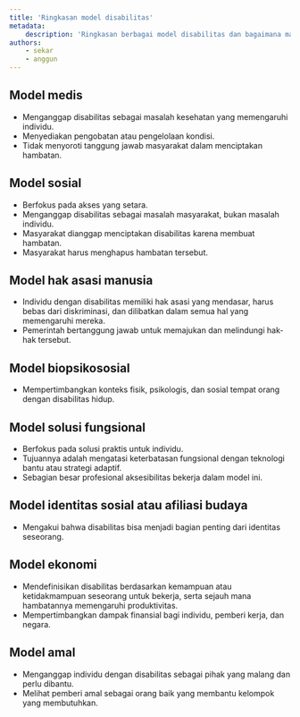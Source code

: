```yaml
---
title: 'Ringkasan model disabilitas'
metadata:
    description: 'Ringkasan berbagai model disabilitas dan bagaimana masing-masing memengaruhi cara kita memahami, merespons, dan menciptakan lingkungan yang inklusif.'
authors:
    - sekar
    - anggun
---
```


## Model medis
* Menganggap disabilitas sebagai masalah kesehatan yang memengaruhi individu.
* Menyediakan pengobatan atau pengelolaan kondisi.
* Tidak menyoroti tanggung jawab masyarakat dalam menciptakan hambatan.

## Model sosial
* Berfokus pada akses yang setara.
* Menganggap disabilitas sebagai masalah masyarakat, bukan masalah individu.
* Masyarakat dianggap menciptakan disabilitas karena membuat hambatan.
* Masyarakat harus menghapus hambatan tersebut.

## Model hak asasi manusia
* Individu dengan disabilitas memiliki hak asasi yang mendasar, harus bebas dari diskriminasi, dan dilibatkan dalam semua hal yang memengaruhi mereka.
* Pemerintah bertanggung jawab untuk memajukan dan melindungi hak-hak tersebut.

## Model biopsikososial
* Mempertimbangkan konteks fisik, psikologis, dan sosial tempat orang dengan disabilitas hidup.

## Model solusi fungsional
* Berfokus pada solusi praktis untuk individu.
* Tujuannya adalah mengatasi keterbatasan fungsional dengan teknologi bantu atau strategi adaptif.
* Sebagian besar profesional aksesibilitas bekerja dalam model ini.

## Model identitas sosial atau afiliasi budaya
* Mengakui bahwa disabilitas bisa menjadi bagian penting dari identitas seseorang.

## Model ekonomi
* Mendefinisikan disabilitas berdasarkan kemampuan atau ketidakmampuan seseorang untuk bekerja, serta sejauh mana hambatannya memengaruhi produktivitas.
* Mempertimbangkan dampak finansial bagi individu, pemberi kerja, dan negara.

## Model amal
* Menganggap individu dengan disabilitas sebagai pihak yang malang dan perlu dibantu.
* Melihat pemberi amal sebagai orang baik yang membantu kelompok yang membutuhkan.